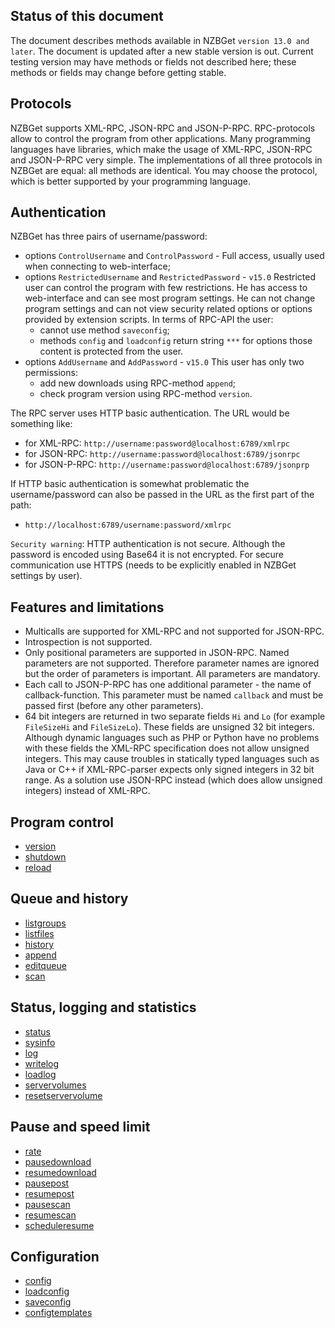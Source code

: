 ## Status of this document


The document describes methods available in NZBGet `version 13.0 and later`. The document is updated after a new stable version is out. Current testing version may have methods or fields not described here; these methods or fields may change before getting stable.

## Protocols

NZBGet supports XML-RPC, JSON-RPC and JSON-P-RPC. RPC-protocols allow to control the program from other applications. Many programming languages have libraries, which make the usage of XML-RPC, JSON-RPC and JSON-P-RPC very simple. The implementations of all three protocols in NZBGet are equal: all methods are identical. You may choose the protocol, which is better supported by your programming language.

## Authentication

NZBGet has three pairs of username/password:

- options `ControlUsername` and `ControlPassword` - Full access, usually used when connecting to web-interface;
- options `RestrictedUsername` and `RestrictedPassword` - `v15.0` Restricted user can control the program with few restrictions. He has access to web-interface and can see most program settings. He can not change program settings and can not view security related options or options provided by extension scripts. In terms of RPC-API the user:
  - cannot use method `saveconfig`;
  - methods `config` and `loadconfig` return string `***` for options those content is protected from the user.
- options `AddUsername` and `AddPassword` - `v15.0` This user has only two permissions:
  - add new downloads using RPC-method `append`;
  - check program version using RPC-method `version`.


The RPC server uses HTTP basic authentication. The URL would be something like:

- for XML-RPC: `http://username:password@localhost:6789/xmlrpc`
- for JSON-RPC: `http://username:password@localhost:6789/jsonrpc`
- for JSON-P-RPC: `http://username:password@localhost:6789/jsonprp`
 
If HTTP basic authentication is somewhat problematic the username/password can also be passed in the URL as the first part of the path:

- `http://localhost:6789/username:password/xmlrpc`

`Security warning`: HTTP authentication is not secure. Although the password is encoded using Base64 it is not encrypted. For secure communication use HTTPS (needs to be explicitly enabled in NZBGet settings by user).

## Features and limitations

- Multicalls are supported for XML-RPC and not supported for JSON-RPC.
- Introspection is not supported.
- Only positional parameters are supported in JSON-RPC. Named parameters are not supported. Therefore parameter names are ignored but the order of parameters is important. All parameters are mandatory.
- Each call to JSON-P-RPC has one additional parameter - the name of callback-function. This parameter must be named `callback` and must be passed first (before any other parameters).
- 64 bit integers are returned in two separate fields `Hi` and `Lo` (for example `FileSizeHi` and `FileSizeLo`). These fields are unsigned 32 bit integers. Although dynamic languages such as PHP or Python have no problems with these fields the XML-RPC specification does not allow unsigned integers. This may cause troubles in statically typed languages such as Java or C++ if XML-RPC-parser expects only signed integers in 32 bit range. As a solution use JSON-RPC instead (which does allow unsigned integers) instead of XML-RPC.

## Program control

- [version](VERSION.md)
- [shutdown](SHUTDOWN.md)
- [reload](RELOAD.md)

## Queue and history

- [listgroups](LISTGROUPS.md)
- [listfiles](LISTFILES.md)
- [history](HISTORY.md)
- [append](APPEND.md)
- [editqueue](EDITQUEUE.md)
- [scan](SCAN.md)

## Status, logging and statistics

- [status](STATUS.md)
- [sysinfo](SYSINFO.md)
- [log](LOG.md)
- [writelog](WRITELOG.md)
- [loadlog](LOADLOG.md)
- [servervolumes](SERVERVOLUMES.md)
- [resetservervolume](RESETSERVERVOLUME.md)

## Pause and speed limit

- [rate](RATE.md)
- [pausedownload](PAUSEDOWNLOAD.md)
- [resumedownload](RESUMEDOWNLOAD.md)
- [pausepost](PAUSEPOST.md)
- [resumepost](RESUMEPOST.md)
- [pausescan](PAUSESCAN.md)
- [resumescan](RESUMESCAN.md)
- [scheduleresume](SCHEDULERESUME.md)

## Configuration

- [config](CONFIG.md)
- [loadconfig](LOADCONFIG.md)
- [saveconfig](SAVECONFIG.md)
- [configtemplates](CONFIGTEMPLATES.md)
